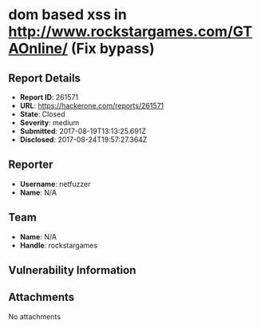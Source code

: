 # dom based xss in http://www.rockstargames.com/GTAOnline/ (Fix bypass)

## Report Details
- **Report ID**: 261571
- **URL**: https://hackerone.com/reports/261571
- **State**: Closed
- **Severity**: medium
- **Submitted**: 2017-08-19T13:13:25.691Z
- **Disclosed**: 2017-08-24T19:57:27.364Z

## Reporter
- **Username**: netfuzzer
- **Name**: N/A

## Team
- **Name**: N/A
- **Handle**: rockstargames

## Vulnerability Information


## Attachments
No attachments
